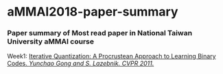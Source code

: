# aMMAI2018-paper-summary
### Paper summary of Most read paper in National Taiwan University aMMAI course 
Week1: [Iterative Quantization: A Procrustean Approach to Learning Binary Codes.  *Yunchao Gong and S. Lazebnik.  CVPR 2011.*](http://www.cs.unc.edu/~lazebnik/publications/cvpr11_small_code.pdf)
